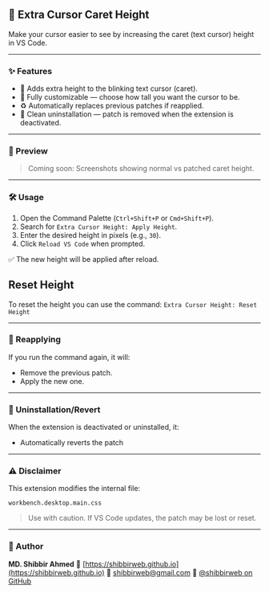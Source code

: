 ## 📐 Extra Cursor Caret Height

Make your cursor easier to see by increasing the caret (text cursor) height in VS Code.

---

### ✨ Features

* 🔼 Adds extra height to the blinking text cursor (caret).
* 🎯 Fully customizable — choose how tall you want the cursor to be.
* ♻️ Automatically replaces previous patches if reapplied.
* 🧼 Clean uninstallation — patch is removed when the extension is deactivated.

---

### 📸 Preview

> Coming soon: Screenshots showing normal vs patched caret height.

---

### 🛠️ Usage

1. Open the Command Palette (`Ctrl+Shift+P` or `Cmd+Shift+P`).
2. Search for `Extra Cursor Height: Apply Height`.
3. Enter the desired height in pixels (e.g., `30`).
4. Click `Reload VS Code` when prompted.

✅ The new height will be applied after reload.

## Reset Height

To reset the height you can use the command: `Extra Cursor Height: Reset Height`

---

### 🔄 Reapplying

If you run the command again, it will:

* Remove the previous patch.
* Apply the new one.

---

### 🧹 Uninstallation/Revert

When the extension is deactivated or uninstalled, it:

* Automatically reverts the patch

---

### ⚠️ Disclaimer

This extension modifies the internal file:

```
workbench.desktop.main.css
```

> Use with caution. If VS Code updates, the patch may be lost or reset.

---

### 👤 Author

**MD. Shibbir Ahmed**
🔗 [https://shibbirweb.github.io](https://shibbirweb.github.io)
📧 [shibbirweb@gmail.com](mailto:shibbirweb@gmail.com)
🐙 [@shibbirweb on GitHub](https://github.com/shibbirweb)
